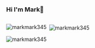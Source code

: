###  Hi I'm Mark👋

##

<p><img align="left" src="https://github-readme-stats.vercel.app/api/top-langs?username=markmark345&show_icons=true&locale=en&layout=compact" alt="markmark345" /></p>

<p>&nbsp;<img align="center" src="https://github-readme-stats.vercel.app/api?username=markmark345&show_icons=true&locale=en" alt="markmark345" /></p>

<p><img align="center" src="https://github-readme-streak-stats.herokuapp.com/?user=markmark345&" alt="markmark345" /></p>

